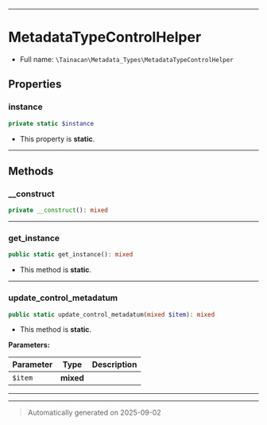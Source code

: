 ***

# MetadataTypeControlHelper





* Full name: `\Tainacan\Metadata_Types\MetadataTypeControlHelper`



## Properties


### instance



```php
private static $instance
```



* This property is **static**.


***

## Methods


### __construct



```php
private __construct(): mixed
```












***

### get_instance



```php
public static get_instance(): mixed
```



* This method is **static**.








***

### update_control_metadatum



```php
public static update_control_metadatum(mixed $item): mixed
```



* This method is **static**.




**Parameters:**

| Parameter | Type | Description |
|-----------|------|-------------|
| `$item` | **mixed** |  |





***


***
> Automatically generated on 2025-09-02
